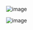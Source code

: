 ![image](https://user-images.githubusercontent.com/32596414/129527040-f558352a-a14f-4f16-bbd4-8dfbb743082e.png)

![image](https://user-images.githubusercontent.com/32596414/129527087-dd5db625-8965-48ca-9ea9-2cf6efc6a2e5.png)

